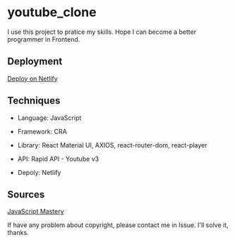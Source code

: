 # youtube_clone
I use this project to pratice my skills. Hope I can become a better programmer in Frontend.

## Deployment
[Deploy on Netlify](https://cute-jalebi-add575.netlify.app)

## Techniques
* Language: JavaScript

* Framework: CRA

* Library: React Material UI, AXIOS, react-router-dom, react-player

* API: Rapid API - Youtube v3

* Depoly: Netlify

## Sources
[JavaScript Mastery
](https://www.youtube.com/watch?v=FHTbsZEJspU)

If have any problem about copyright, please contact me in Issue. I'll solve it, thanks.